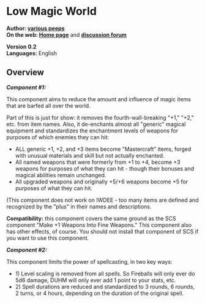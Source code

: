 <!DOCTYPE html PUBLIC "-//W3C//DTD XHTML 1.0 Strict//EN" "http://www.w3.org/TR/xhtml1/DTD/xhtml1-strict.dtd">
<html xmlns="http://www.w3.org/1999/xhtml" lang="en" xml:lang="en">
<head>
<meta http-equiv="Content-Type" content="text/html; charset=iso-8859-1" />
<link rel="stylesheet" href="style/g3readme_cam.css" type="text/css" />
<link href="style/g3icon.ico" rel="icon" type="image/bmp" />
</head>
<body>
<h1>Low Magic World</h1>
<div class="section">
  <p><strong>Author: <a href="http://forums.gibberlings3.net/index.php?showuser=6306">various peeps</a><br />
    On the web: <a href="http://www.gibberlings3.net">Home page</a></strong> and <strong><a href="http://forums.gibberlings3.net/index.php?showtopic=26838">discussion forum</a></strong></p>
  <p><strong> Version 0.2 </strong><br />
    <strong> Languages:</strong> English<br />
</div>
<h2>Overview</h2>
<div class="section">
    <p><b><i>Component #1:</i></b></p>
    <p>This component aims to reduce the amount and influence of magic items that are barfed all over the world.</p>
    <p>Part of this is just for show: it removes the fourth-wall-breaking "+1," "+2," etc. from item names.  Also, it de-enchants almost all "generic" magical equipment and standardizes the enchantment levels of weapons for purposes of which enemies they can hit:</p>
    <ul>
      <li> ALL generic +1, +2, and +3 items become "Mastercraft" items, forged with unusual materials and skill but not actually enchanted.</li>
      <li> All named weapons that were formerly from +1 to +4, become +3 weapons for purposes of what they can hit - though their bonuses and magical abilities remain unchanged.</li>
      <li> All upgraded weapons and originally +5/+6 weapons become +5 for purposes of what they can hit.</li>
    </ul>
    <p>(This component does not work on IWDEE - too many items are defined and recognized by the "plus" in their names and descriptions.</p>
    <p><b>Compatibility:</b> this component covers the same ground as the SCS component "Make +1 Weapons Into Fine Weapons." This component also has other effects, of course. You should not install that component of SCS if you want to use this component.</p>
</div>
<div class="section">
    <p><b><i>Component #2:</i></b></p>
    <p>This component limits the power of spellcasting, in two key ways:</p>
    <ul>
      <li> 1) Level scaling is removed from all spells.  So Fireballs will only ever do 5d6 damage, DUHM will only ever add 1 point to your stats, etc.</li>
      <li> 2) Spell durations are reduced and standardized to 3 rounds, 6 rounds, 2 turns, or 4 hours, depending on the duration of the original spell.</li>
    </ul>
</div>
</body>
</html>
